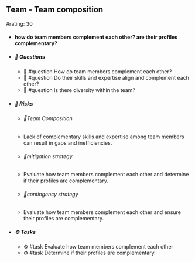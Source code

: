 ## Team - Team composition
#rating: 30
- #### how do team members complement each other? are their profiles complementary?
- ##### 💭 Questions
  - 💭 #question How do team members complement each other?
  - 💭 #question Do their skills and expertise align and complement each other?
  - 💭 #question Is there diversity within the team?
- ##### 🚨 Risks
  - ###### 🚨Team Composition
  - Lack of complementary skills and expertise among team members can result in gaps and inefficiencies.
  - ###### 🚨mitigation strategy
  - Evaluate how team members complement each other and determine if their profiles are complementary.
  - ###### 🚨contingency strategy
  - Evaluate how team members complement each other and ensure their profiles are complementary.
- ##### ⚙️ Tasks
  - ⚙️ #task Evaluate how team members complement each other
  - ⚙️ #task  Determine if their profiles are complementary.


